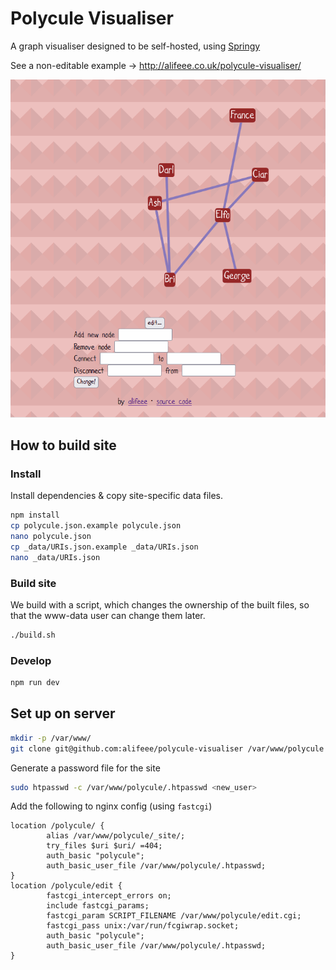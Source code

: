 # Polycule Visualiser

A graph visualiser designed to be self-hosted, using [Springy]

See a non-editable example → <http://alifeee.co.uk/polycule-visualiser/>

![GIF of graph moving in a spring-like motion](./images/cule.gif)

## How to build site

### Install

Install dependencies & copy site-specific data files.

```bash
npm install
cp polycule.json.example polycule.json
nano polycule.json
cp _data/URIs.json.example _data/URIs.json
nano _data/URIs.json
```

### Build site

We build with a script, which changes the ownership of the built files, so that the www-data user can change them later.

```bash
./build.sh
```

### Develop

```bash
npm run dev
```

## Set up on server

```bash
mkdir -p /var/www/
git clone git@github.com:alifeee/polycule-visualiser /var/www/polycule
```

Generate a password file for the site

```bash
sudo htpasswd -c /var/www/polycule/.htpasswd <new_user>
```

Add the following to nginx config (using `fastcgi`)

```nginx
location /polycule/ {
        alias /var/www/polycule/_site/;
        try_files $uri $uri/ =404;
        auth_basic "polycule";
        auth_basic_user_file /var/www/polycule/.htpasswd;
}
location /polycule/edit {
        fastcgi_intercept_errors on;
        include fastcgi_params;
        fastcgi_param SCRIPT_FILENAME /var/www/polycule/edit.cgi;
        fastcgi_pass unix:/var/run/fcgiwrap.socket;
        auth_basic "polycule";
        auth_basic_user_file /var/www/polycule/.htpasswd;
}
```

[Springy]: http://getspringy.com/
